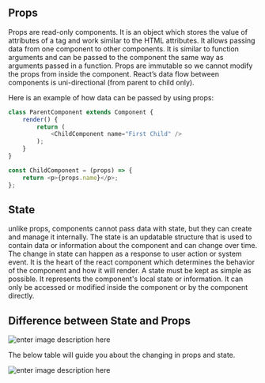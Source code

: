

## Props
Props are read-only components. It is an object which stores the value of attributes of a tag and work similar to the HTML attributes. It allows passing data from one component to other components. It is similar to function arguments and can be passed to the component the same way as arguments passed in a function. Props are immutable so we cannot modify the props from inside the component.  React’s data flow between components is uni-directional (from parent to child only).

Here is an example of how data can be passed by using props:

```javascript
class ParentComponent extends Component {    
    render() {    
        return (        
            <ChildComponent name="First Child" />    
        );  
    }
}

const ChildComponent = (props) => {    
    return <p>{props.name}</p>; 
};
```


## State
 unlike props, components cannot pass data with state, but they can create and manage it internally.
The state is an updatable structure that is used to contain data or information about the component and can change over time. The change in state can happen as a response to user action or system event. It is the heart of the react component which determines the behavior of the component and how it will render. A state must be kept as simple as possible. It represents the component's local state or information. It can only be accessed or modified inside the component or by the component directly.

## Difference between State and Props
![enter image description here](https://i.ibb.co/9VDFVGt/props-VSState.png)

The below table will guide you about the changing in props and state.

![enter image description here](https://i.ibb.co/qWc71Yv/Screenshot-2023-07-29-180713.png)


